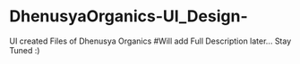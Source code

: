 # DhenusyaOrganics-UI_Design-
UI created Files of Dhenusya Organics 
#Will add Full Description later... Stay Tuned :)

